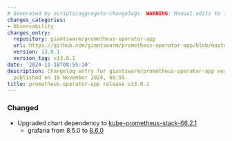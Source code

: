 ```yaml
---
# Generated by scripts/aggregate-changelogs. WARNING: Manual edits to this files will be overwritten.
changes_categories:
- Observability
changes_entry:
  repository: giantswarm/prometheus-operator-app
  url: https://github.com/giantswarm/prometheus-operator-app/blob/master/CHANGELOG.md#1301---2024-11-18
  version: 13.0.1
  version_tag: v13.0.1
date: '2024-11-18T08:55:10'
description: Changelog entry for giantswarm/prometheus-operator-app version 13.0.1,
  published on 18 November 2024, 08:55.
title: prometheus-operator-app release v13.0.1
---
```


### Changed
- Upgraded chart dependency to [kube-prometheus-stack-66.2.1](https://github.com/prometheus-community/helm-charts/releases/tag/kube-prometheus-stack-66.2.1)
  - grafana from 8.5.0 to [8.6.0](https://github.com/grafana/helm-charts/releases/tag/grafana-8.6.0)
